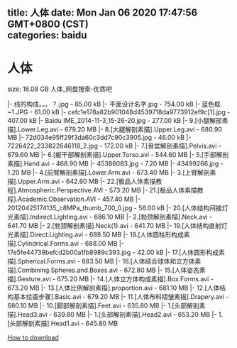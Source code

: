 
title: 人体
date: Mon Jan 06 2020 17:47:56 GMT+0800 (CST)    
categories: baidu
---

# 人体
size: 16.08 GB
 人体_网盘搜索-优质吧
 
|- 线的构成。。。？.jpg - 65.00 kB
|- 平面设计名字.jpg - 754.00 kB
|- 蓝色框~1.JPG - 61.00 kB
|- cefc1e178a82b901048d4539718da9773912ef9c[1].jpg - 407.00 kB
|- Baidu IME_2014-11-3_15-26-20.jpg - 277.00 kB
|- 9.[小腿解部素描].Lower.Leg.avi - 679.20 MB
|- 8.[大腿解剖素描].Upper.Leg.avi - 680.90 MB
|- 72d034e95ff29f3da60c3dd7c90c3905.jpg - 46.00 kB
|- 7226422_233822646118_2.jpg - 172.00 kB
|- 7.[骨盆解剖素描].Pelvis.avi - 679.60 MB
|- 6.[躯干部解剖素描].Upper.Torso.avi - 544.60 MB
|- 5.[手部解剖素描].Hand.avi - 468.90 MB
|- 45386083.jpg - 7.20 MB
|- 43499266.jpg - 1.20 MB
|- 4.[前臂解剖素描].Lower.Arm.avi - 673.40 MB
|- 3.[上臂解剖素描].Upper.Arm.avi - 642.60 MB
|- 22.[极品人体素描教程].Atmospheric.Perspective.AVI - 573.20 MB
|- 21.[极品人体素描教程].Academic.Observation.AVI - 457.40 MB
|- 20120425174135_c8MPa_thumb_700_0.jpg - 56.00 kB
|- 20.[人体结构间接灯光素描].Indirect.Lighting.avi - 686.10 MB
|- 2.[勃颈解剖素描].Neck.avi - 641.70 MB
|- 2.[勃颈解剖素描].Neck(1).avi - 641.70 MB
|- 19.[人体结构直射灯光素描].Direct.Lighting.avi - 689.50 MB
|- 18.[人体圆柱形构成素描].Cylindrical.Forms.avi - 688.00 MB
|- 17e5fe44739befcd2b00a1fb8989c393.jpg - 42.00 kB
|- 17.[人体圆形构成素描].Spherical.Forms.avi - 683.50 MB
|- 16.[人体结合球体和立方体素描].Combining.Spheres.and.Boxes.avi - 672.80 MB
|- 15.[人体姿态素描].Gesture.avi - 675.20 MB
|- 14.[人体立方体构成素描].Box.Forms.avi - 673.20 MB
|- 13.[人体比例解剖素描].proportion.avi - 681.10 MB
|- 12.[人体结构基本绘画步骤].Basic.avi - 679.20 MB
|- 11.[人体布料褶皱素描].Drapery.avi - 680.10 MB
|- 10.[脚部解剖素描].Feet.avi - 635.80 MB
|- 1.[头部解剖素描].Head3.avi - 639.80 MB
|- 1.[头部解剖素描].Head2.avi - 653.20 MB
|- 1.[头部解剖素描].Head1.avi - 645.80 MB

[How to download](https://bpcam.bemobtrk.com/go/2ceec3aa-1ca2-46d6-b9ff-aaa5c184517c?jno=1557)